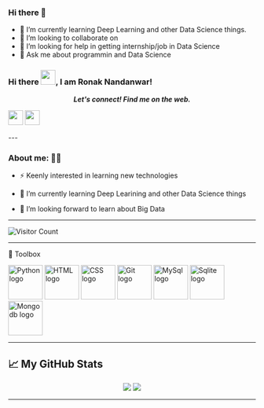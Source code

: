 ### Hi there 👋

<!--
**RonakNandanwar26/RonakNandanwar26** is a ✨ _special_ ✨ repository because its `README.md` (this file) appears on your GitHub profile.

Here are some ideas to get you started:
-->
- 🌱 I’m currently learning Deep Learning and other Data Science things.
- 👯 I’m looking to collaborate on 
- 🤔 I’m looking for help in getting internship/job in Data Science
- 💬 Ask me about programmin and Data Science




### Hi there <img src="https://raw.githubusercontent.com/MartinHeinz/MartinHeinz/master/wave.gif" width="30px">, I am Ronak Nandanwar!


<p align="center">
  <b><i>Let's connect! Find me on the web.</i></b>

 
  [<img height="30" src = "https://img.shields.io/badge/gmail-c14438?&style=for-the-badge&logo=gmail&logoColor=white">][gmail] 
  [<img height="30" src="https://img.shields.io/badge/linkedin-blue.svg?&style=for-the-badge&logo=linkedin&logoColor=white" />][LinkedIn]
</p>
---

### About me: 🤗😀

- ⚡ Keenly interested in learning new technologies

- 🌱 I’m currently learning Deep Learining and other Data Science things

- 👯 I’m looking forward to learn about Big Data

---

![Visitor Count](https://profile-counter.glitch.me/{RonakNandanwar26}/count.svg)

---

🧰 Toolbox

<img src="https://cdn.worldvectorlogo.com/logos/python-6.svg" alt="Python logo" width="70" height="70"/> <img src="https://cdn.worldvectorlogo.com/logos/html5-1.svg" alt="HTML logo"  width="70" height="70"/> <img src="https://cdn.worldvectorlogo.com/logos/css3.svg" alt="CSS logo"  width="70" height="70"/> <img src="https://cdn.worldvectorlogo.com/logos/git.svg" alt="Git logo"  width="70" height="70"/> <img src="https://cdn.worldvectorlogo.com/logos/mysql-5.svg" alt="MySql logo"  width="70" height="70"/> <img src="https://cdn.worldvectorlogo.com/logos/sqlite.svg" alt="Sqlite logo"  width="70" height="70"/> <img src="https://cdn.worldvectorlogo.com/logos/mongodb.svg" alt="Mongodb logo"  width="70" height="70"/> 


---

## &#x1f4c8; My GitHub Stats

<p align="center">

  <img src="https://github-readme-stats.vercel.app/api?username=RonakNandanwar26&hide=stars&show_icons=true&line_height=48">
  <img src="https://github-readme-stats.vercel.app/api/top-langs/?username=RonakNandanwar26&count_private=true">

</p>


---

[gmail]: mailto:ronaknandanwar10.com
[linkedin]: https://www.linkedin.com/in/ronak-nandanwar/

